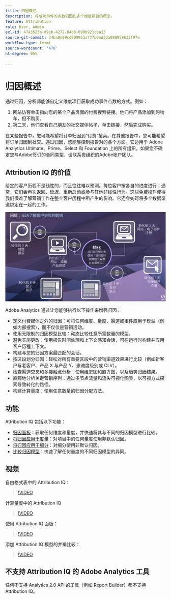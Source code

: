 ```yaml
---
title: 归因概述
description: 将成功事件的点数归因到多个维度项目的概念。
feature: Attribution
role: User, Admin
exl-id: 47a3523b-d9eb-4272-84b8-090b921cba13
source-git-commit: 34ba0e09cd909951a777b0ad3da080958633f97e
workflow-type: tm+mt
source-wordcount: '470'
ht-degree: 95%

---
```


# 归因概述

通过归因，分析师能够自定义维度项目获取成功事件点数的方式。例如：

1. 网站访客单击指向您的某个产品页面的付费搜索链接。他们将产品添加到购物车，但不购买。
2. 第二天，他们查看自己朋友的社交媒体帖子，单击链接，然后完成购买。

在某些报告中，您可能希望将订单归因到“付费”搜索。在其他报告中，您可能希望将订单归因到社交。通过归因，您能够控制报告对的各个方面。它适用于 Adobe Analytics Ultimate、Prime、Select 和 Foundation 上的所有组织。如果您不确定您与Adobe签订的合同类型，请联系贵组织的Adobe帐户团队。

## Attribution IQ 的价值

给定的客户历程不是线性的，而且往往难以预测。每位客户按各自的进度进行；通常，它们会再次返回、延迟、重新启动或参与其他非线性行为。这些免费操作使得我们很难了解营销工作在整个客户历程中所产生的影响。它还会妨碍将多个数据渠道绑定在一起的工作。

![Attribution IQ 问题](assets/attribution_iq_problem.png)

Adobe Analytics 通过让您能够执行以下操作来增强归因：

* 定义付费媒体之外的归因：可将任何维度、量度、渠道或事件应用于模型（例如内部搜索），而不仅仅是营销活动。
* 使用无限制的归因模型比较：动态比较任意所需数量的模型。
* 避免实施更改：使用报告时间处理和上下文感知会话，可在运行时构建并应用客户历程上下文。
* 构建与您的归因方案最匹配的会话。
* 按区段划分归因：轻松对所有重要区段中的营销渠道效果进行比较（例如新客户与老客户、产品 X 与产品 Y、忠诚度级别或 CLV）。
* 检查渠道交叉和多接触点分析：使用维恩图和直方图，以及趋势归因结果。
* 直观地分析关键营销序列：通过多节点流量和流失可视化图表，以可视方式探索导致转化的路径。
* 构建计算量度：使用任意数量的归因分配方法。

## 功能

Attribution IQ 包括以下功能：

* [归因面板](../c-panels/attribution.md)：获取任何维度和量度，并快速将其与不同的归因模型进行比较。
* [将归因应用于度量](../visualizations/freeform-table/column-row-settings/column-settings.md)：对项目中的任何量度使用非默认归因。
* [将归因应用于细分](../components/dimensions/t-breakdown-fa.md)：对细分使用非默认归因。
* [比较归因模型](../components/apply-create-metrics.md)：快速了解任何量度的不同归因模型的异同。

## 视频

自由格式表中的 Attribution IQ：

>[!VIDEO](https://video.tv.adobe.com/v/23136/?quality=12)

计算量度中的 Attribution IQ

>[!VIDEO](https://video.tv.adobe.com/v/23140/?quality=12)

使用 Attribution IQ 面板：

>[!VIDEO](https://video.tv.adobe.com/v/23139/?quality=12)

添加 Attribution IQ 模型的并排比较：

>[!VIDEO](https://video.tv.adobe.com/v/23651/?quality=12)

## 不支持 Attribution IQ 的 Adobe Analytics 工具

任何不支持 Analytics 2.0 API 的工具（例如 Report Builder）都不支持 Attribution IQ。